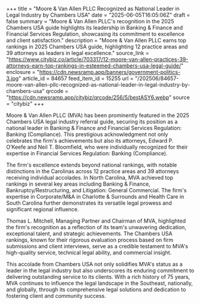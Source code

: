 +++
title = "Moore & Van Allen PLLC Recognized as National Leader in Legal Industry by Chambers USA"
date = "2025-06-05T16:05:06Z"
draft = false
summary = "Moore & Van Allen PLLC's recognition in the 2025 Chambers USA guide highlights its leadership in Banking & Finance and Financial Services Regulation, showcasing its commitment to excellence and client satisfaction."
description = "Moore & Van Allen PLLC earns top rankings in 2025 Chambers USA guide, highlighting 12 practice areas and 39 attorneys as leaders in legal excellence."
source_link = "https://www.citybiz.co/article/703317/12-moore-van-allen-practices-39-attorneys-earn-top-rankings-in-esteemed-chambers-usa-legal-guide/"
enclosure = "https://cdn.newsramp.app/banners/government-politics-3.jpg"
article_id = 84657
feed_item_id = 15255
url = "/202506/84657-moore-van-allen-pllc-recognized-as-national-leader-in-legal-industry-by-chambers-usa"
qrcode = "https://cdn.newsramp.app/citybiz/qrcode/256/5/bestASY6.webp"
source = "citybiz"
+++

<p>Moore & Van Allen PLLC (MVA) has been prominently featured in the 2025 Chambers USA legal industry referral guide, securing its position as a national leader in Banking & Finance and Financial Services Regulation: Banking (Compliance). This prestigious acknowledgment not only celebrates the firm's achievements but also its attorneys, Edward P. O’Keefe and Neil T. Bloomfield, who were individually recognized for their expertise in Financial Services Regulation: Banking (Compliance).</p><p>The firm's excellence extends beyond national rankings, with notable distinctions in the Carolinas across 12 practice areas and 39 attorneys receiving individual accolades. In North Carolina, MVA achieved top rankings in several key areas including Banking & Finance, Bankruptcy/Restructuring, and Litigation: General Commercial. The firm's expertise in Corporate/M&A in Charlotte & Surrounds and Health Care in South Carolina further demonstrates its versatile legal prowess and significant regional influence.</p><p>Thomas L. Mitchell, Managing Partner and Chairman of MVA, highlighted the firm's recognition as a reflection of its team's unwavering dedication, exceptional talent, and strategic achievements. The Chambers USA rankings, known for their rigorous evaluation process based on firm submissions and client interviews, serve as a credible testament to MVA's high-quality service, technical legal ability, and commercial insight.</p><p>This accolade from Chambers USA not only solidifies MVA's status as a leader in the legal industry but also underscores its enduring commitment to delivering outstanding service to its clients. With a rich history of 75 years, MVA continues to influence the legal landscape in the Southeast, nationally, and globally, through its comprehensive legal solutions and dedication to fostering client and community success.</p>